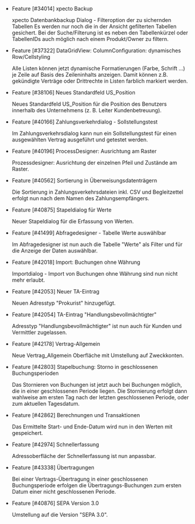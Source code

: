 * Feature [#34014] xpecto Backup

  xpecto Datenbankbackup Dialog - Filteroption der zu sichernden Tabellen
  Es werden nur noch die in der Ansicht gefilterten Tabellen gesichert. Bei der Suche/Filterung ist es neben den Tabellenkürzel oder    TabellenIDs auch möglich nach einem Produkt/Owner zu filtern.

* Feature [#37322] DataGridView: ColumnConfiguration: dynamisches Row/Cellstyling

   Alle Listen können jetzt dynamische Formatierungen (Farbe, Schrift ...) je Zeile auf Basis des Zeileninhalts anzeigen.
   Damit können z.B. gekündigte Verträge oder Drittrechte in Listen farblich markiert werden.
   
* Feature [#38106] Neues Standardfeld US_Position

   Neues Standardfeld US_Position für die Position des Benutzers innerhalb des Unternehmens (z. B. Leiter Kundenbetreuung).
   
* Feature [#40166] Zahlungsverkehrdialog - Sollstellungstest

   Im Zahlungsverkehrsdialog kann nun ein Sollstellungstest für einen ausgewählten Vertrag ausgeführt und getestet werden.
   
* Feature [#40196] ProcessDesigner: Ausrichtung am Raster

  Prozessdesigner: Ausrichtung der einzelnen Pfeil und Zustände am Raster.
  
* Feature [#40562] Sortierung in Überweisungsdatenträgern

  Die Sortierung in Zahlungsverkehrsdateien inkl. CSV und Begleitzettel erfolgt nun nach dem Namen des Zahlungsempfängers.
  
* Feature [#40875] Stapeldialog für Werte

  Neuer Stapeldialog für die Erfassung von Werten.
  
* Feature [#41499] Abfragedesigner - Tabelle Werte auswählbar

  Im Abfragedesigner ist nun auch die Tabelle "Werte" als Filter und für die Anzeige der Daten auswählbar.
  
* Feature [#42018] Import: Buchungen ohne Währung

  Importdialog - Import von Buchungen ohne Währung sind nun nicht mehr erlaubt.
  
* Feature [#42053] Neuer TA-Eintrag

  Neuen Adresstyp "Prokurist" hinzugefügt.
  
* Feature [#42054] TA-Eintrag "Handlungsbevollmächtigter"

  Adresstyp "Handlungsbevollmächtigter" ist nun auch für Kunden und Vermittler zugelassen.
  
* Feature [#42178] Vertrag-Allgemein

  Neue Vertrag_Allgemein Oberfläche mit Umstellung auf Zweckkonten.
  
* Feature [#42803] Stapelbuchung: Storno in geschlossenen Buchungsperioden

  Das Stornieren von Buchungen ist jetzt auch bei Buchungen möglich, die in einer geschlossenen Periode liegen. Die Stornierung erfolgt   dann wahlweise am ersten Tag nach der letzten geschlossenen Periode, oder zum aktuellen Tagesdatum.
  
* Feature [#42862] Berechnungen und Transaktionen

  Das Ermittelte Start- und Ende-Datum wird nun in den Werten mit gespeichert.
  
* Feature [#42974] Schnellerfassung

  Adressoberfläche der Schnellerfassung ist nun anpassbar.
  
* Feature [#43338] Übertragungen

  Bei einer Vertrags-Übertragung in einer geschlossenen Buchungsperiode erfolgen die Übertragungs-Buchungen zum ersten Datum einer nicht    geschlossenen Periode.
  
 * Feature [#40876] SEPA Version 3.0
 
    Umstellung auf die Version "SEPA 3.0". 
